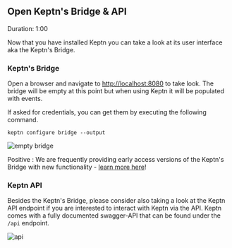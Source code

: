 
## Open Keptn's Bridge & API
Duration: 1:00

Now that you have installed Keptn you can take a look at its user interface aka the Keptn's Bridge.

### Keptn's Bridge

Open a browser and navigate to [http://localhost:8080](http://localhost:8080) to take look. The bridge will be empty at this point but when using Keptn it will be populated with events.

If asked for credentials, you can get them by executing the following command.
```
keptn configure bridge --output
```

![empty bridge](./assets/bridge-empty.png)

Positive
: We are frequently providing early access versions of the Keptn's Bridge with new functionality - [learn more here](https://keptn.sh/docs/0.8.x/reference/bridge/#early-access-version-of-keptn-bridge)!

### Keptn API

Besides the Keptn's Bridge, please consider also taking a look at the Keptn API endpoint if you are interested to interact with Keptn via the API. Keptn comes with a fully documented swagger-API that can be found under the `/api` endpoint.

![api](./assets/keptn-api-087.png)

